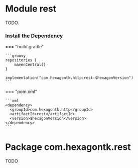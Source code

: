 
# Module rest
TODO.

### Install the Dependency

=== "build.gradle"

    ```groovy
    repositories {
        mavenCentral()
    }

    implementation("com.hexagontk.http:rest:$hexagonVersion")
    ```

=== "pom.xml"

    ```xml
    <dependency>
      <groupId>com.hexagontk.http</groupId>
      <artifactId>rest</artifactId>
      <version>$hexagonVersion</version>
    </dependency>
    ```

# Package com.hexagontk.rest
TODO
